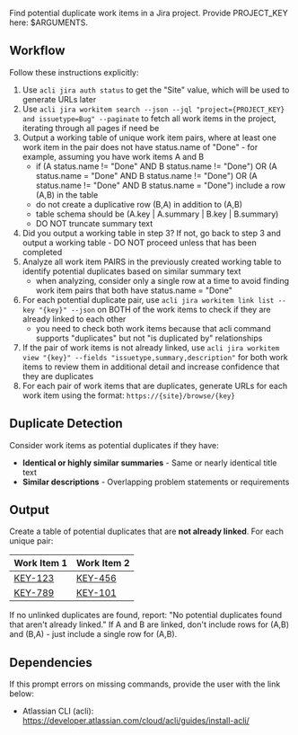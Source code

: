 Find potential duplicate work items in a Jira project. Provide PROJECT_KEY here: $ARGUMENTS.

## Workflow

Follow these instructions explicitly:
1. Use `acli jira auth status` to get the "Site" value, which will be used to generate URLs later
2. Use `acli jira workitem search --json --jql "project={PROJECT_KEY} and issuetype=Bug" --paginate` to fetch all work items in the project, iterating through all pages if need be
3. Output a working table of unique work item pairs, where at least one work item in the pair does not have status.name of "Done" - for example, assuming you have work items A and B
    - if (A status.name != "Done" AND B status.name != "Done") OR (A status.name = "Done" AND B status.name != "Done") OR (A status.name != "Done" AND B status.name = "Done") include a row (A,B) in the table
    - do not create a duplicative row (B,A) in addition to (A,B)
    - table schema should be (A.key | A.summary | B.key | B.summary)
    - DO NOT truncate summary text
4. Did you output a working table in step 3? If not, go back to step 3 and output a working table - DO NOT proceed unless that has been completed
5. Analyze all work item PAIRS in the previously created working table to identify potential duplicates based on similar summary text
    - when analyzing, consider only a single row at a time to avoid finding work item pairs that both have status.name = "Done"
6. For each potential duplicate pair, use `acli jira workitem link list --key "{key}" --json` on BOTH of the work items to check if they are already linked to each other
    - you need to check both work items because that acli command supports "duplicates" but not "is duplicated by" relationships
7. If the pair of work items is not already linked, use `acli jira workitem view "{key}" --fields "issuetype,summary,description"` for both work items to review them in additional detail and increase confidence that they are duplicates
8. For each pair of work items that are duplicates, generate URLs for each work item using the format: `https://{site}/browse/{key}`

## Duplicate Detection

Consider work items as potential duplicates if they have:
- **Identical or highly similar summaries** - Same or nearly identical title text
- **Similar descriptions** - Overlapping problem statements or requirements

## Output

Create a table of potential duplicates that are **not already linked**. For each unique pair:

| Work Item 1 | Work Item 2 |
|-------------|-------------|
| [KEY-123](https://{site}/browse/KEY-123) | [KEY-456](https://{site}/browse/KEY-456) |
| [KEY-789](https://{site}/browse/KEY-789) | [KEY-101](https://{site}/browse/KEY-101) |

If no unlinked duplicates are found, report: "No potential duplicates found that aren't already linked." If A and B are linked, don't include rows for (A,B) and (B,A) - just include a single row for (A,B).

## Dependencies

If this prompt errors on missing commands, provide the user with the link below:
- Atlassian CLI (acli): https://developer.atlassian.com/cloud/acli/guides/install-acli/
